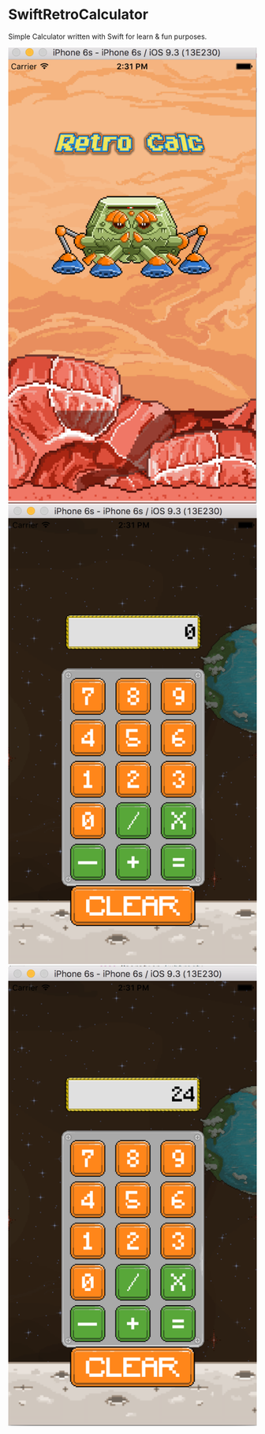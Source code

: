 # SwiftRetroCalculator
Simple Calculator written with Swift for learn & fun purposes.

![alt tag](https://github.com/moakkaya/SwiftRetroCalculator/blob/master/previews/1.png?raw=true)
![alt tag](https://github.com/moakkaya/SwiftRetroCalculator/blob/master/previews/2.png?raw=true)
![alt tag](https://github.com/moakkaya/SwiftRetroCalculator/blob/master/previews/3.png?raw=true)
